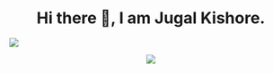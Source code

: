 <h1 align="center"> Hi there 👋, I am Jugal Kishore.</h1>

![](https://komarev.com/ghpvc/?username=your-github-username)

<p align="center"> <img src="https://github-readme-stats.vercel.app/api?username=crazyuploader"/> </p>
